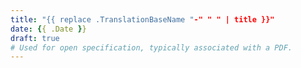```yaml
---
title: "{{ replace .TranslationBaseName "-" " " | title }}"
date: {{ .Date }}
draft: true
# Used for open specification, typically associated with a PDF.
---
```

